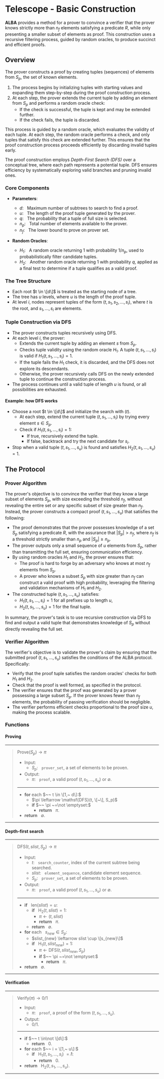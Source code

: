 # Telescope - Basic Construction
**ALBA** provides a method for a prover to convince a verifier that the prover knows strictly more than $n_f$ elements satisfying a predicate $R$, while only presenting a smaller subset of elements as proof. 
This construction uses a recursive filtering process, guided by random oracles, to produce succinct and efficient proofs.

## Overview
The prover constructs a proof by creating tuples (sequences) of elements from $S_p$, the set of known elements. 
1. The process begins by initializing tuples with starting values and expanding them step-by-step during the proof construction process.
2. At each step, the prover extends the current tuple by adding an element from $S_p$ and performs a random oracle check:
   - If the check is successful, the tuple is kept and may be extended further.
   - If the check fails, the tuple is discarded.

This process is guided by a random oracle, which evaluates the validity of each tuple. 
At each step, the random oracle performs a check, and only tuples that satisfy this check are extended further. 
This ensures that the proof construction process proceeds efficiently by discarding invalid tuples early.

The proof construction employs *Depth-First Search (DFS)* over a conceptual tree, where each path represents a potential tuple. 
DFS ensures efficiency by systematically exploring valid branches and pruning invalid ones.

### Core Components
- **Parameters**:
  - $d: ~~$ Maximum number of subtrees to search to find a proof.
  - $u: ~~$ The length of the proof tuple generated by the prover.
  - $q: ~~$ The probability that a tuple of full size is selected.
  - $n_p: ~~$ Total number of elements available to the prover.
  - $n_f: ~~$ The lower bound to prove on prover set.

- **Random Oracles**:
  - $H_1: ~~$ A random oracle returning $1$ with probability $1/n_p$, used to probabilistically filter candidate tuples. 
  - $H_2: ~~$ Another random oracle returning $1$ with probability $q$, applied as a final test to determine if a tuple qualifies as a valid proof.

### The Tree Structure
- Each root $t \in \[d\]$ is treated as the starting node of a tree.
- The tree has $u$ levels, where $u$ is the length of the proof tuple.
- At level $i$, nodes represent tuples of the form $(t, s_1, s_2, \ldots, s_i)$, where $t$ is the root, and $s_1, \ldots, s_i$ are elements.

### Tuple Construction via DFS
- The prover constructs tuples recursively using DFS.
- At each level $i$, the prover:
  - Extends the current tuple by adding an element $s$ from $S_p$.
  - Checks tuple validity using the random oracle $H_1$. A tuple $(t, s_1, \ldots, s_i)$ is valid if $H_1(t, s_1, \ldots, s_i) = 1$.
  - If the tuple fails the $H_1$ check, it is discarded, and the DFS does not explore its descendants.
  - Otherwise, the prover recursively calls DFS on the newly extended tuple to continue the construction process.
- The process continues until a valid tuple of length $u$ is found, or all possibilities are exhausted.

#### Example: how DFS works
- Choose a root $t \in \[d\]$ and initialize the search with $(t)$.
  - At each step, extend the current tuple $(t, s_1, \ldots, s_i)$ by trying every element $s \in S_p$.
  - Check if $H_1(t, s_1, \ldots, s_i) = 1$:
    - If true, recursively extend the tuple.
    - If false, backtrack and try the next candidate for $s_i$.
- Stop when a valid tuple $(t, s_1, \ldots, s_u)$ is found and satisfies $H_2(t, s_1, \ldots, s_u) = 1$.

## The Protocol

### Prover Algorithm
The prover's objective is to convince the verifier that they know a large subset of elements $S_p$, with size exceeding the threshold $n_f$, without revealing the entire set or any specific subset of size greater than $n_f$.
Instead, the prover constructs a compact proof $(t, s_1, ..., s_u)$ that satisfies the following:
- The proof demonstrates that the prover possesses knowledge of a set $S_p$ satisfying a predicate $R$, with the assurance that $|S_p| > n_f$, where $n_f$ is a threshold strictly smaller than $n_p$ and $|S_p| \geq n_p$.
- The prover outputs only a small sequence of $u$ elements from $S_p$, rather than transmitting the full set, ensuring communication efficiency.
- By using random oracles $H_1$ and $H_2$, the prover ensures that:
  - The proof is hard to forge by an adversary who knows at most $n_f$ elements from $S_p$.
  - A prover who knows a subset $S_p$ with size greater than $n_f$ can construct a valid proof with high probability, leveraging the filtering and validation mechanisms of $H_1$ and $H_2$.
- The constructed tuple $(t, s_1, ..., s_u)$ satisfies:
  - $H_1(t, s_1, ..., s_i) = 1$ for all prefixes up to length $u$,
  - $H_2(t, s_1, ..., s_u) = 1$ for the final tuple.

In summary, the prover's task is to use recursive construction via DFS to find and output a valid tuple that demonstrates knowledge of $S_p$ without directly revealing the full set.

### Verifier Algorithm
The verifier's objective is to validate the prover's claim by ensuring that the submitted proof $(t, s_1, ..., s_u)$ satisfies the conditions of the ALBA protocol. Specifically:
- Verify that the proof tuple satisfies the random oracles' checks for both $H_1$ and $H_2$.
 - Check that the proof is well formed, as specified in the protocol.
- The verifier ensures that the proof was generated by a prover possessing a large subset $S_p$. If the prover knows fewer than $n_f$ elements, the probability of passing verification should be negligible.
- The verifier performs efficient checks proportional to the proof size $u$, making the process scalable.

### Functions

#### Proving
---
> $\mathsf{Prove}(S_p) \rightarrow \pi$
> - Input:
>   - $S_p:~~$ `prover_set`, a set of elements to be proven.
> - Output:
>   - $\pi:~~$ `proof`, a valid proof $(t, s_1, \ldots, s_u)$ or $\emptyset$.
> ---
> - **for** each $~~ t \in \[1,~ d\]:$
>   - $\pi \leftarrow \mathsf{DFS}(t, \[~\], S_p)$
>   - **if** $~~ \pi ~=\not \emptyset:$
>     - **return** $~~ \pi.$
> - **return** $~~ \emptyset.$
---

#### Depth-first search
---
> $\mathsf{DFS}(t, slist, S_p) \rightarrow \pi$
> - Input:
>   - $t:~~$ `search_counter`, index of the current subtree being searched.
>   - $slist:~~$ `element_sequence`, candidate element sequence.
>   - $S_p:~~$ `prover_set`, a set of elements to be proven.
> - Output:
>   - $\pi:~~$ `proof`, a valid proof $(t, s_1, \ldots, s_u)$ or $\emptyset$.
> ---
> - **if** $~~ \mathsf{len}(slist) = u:$
>   - **if** $~~ \mathsf{H_2}(t, slist) = 1:$
>     - $\pi \leftarrow (t, slist)$
>     - **return** $~~ \pi.$
>   - **return** $~~ \emptyset.$
> - **for** each $~~ s_{new} \in S_p:$
>   - $slist_{new} \leftarrow slist \cup \[s_{new}\]$
>   - **if** $~~ \mathsf{H_1}(t, slist_{new}) = 1:$
>     - $\pi \leftarrow \mathsf{DFS}(t, slist_{new}, S_p)$
>     - **if** $~~ \pi ~=\not \emptyset:$
>       - **return** $~~ \pi.$
> - **return** $~~ \emptyset.$
---

#### Verification
---
> $\mathsf{Verify}(\pi) \rightarrow 0/1$
> 
> - Input:
>   - $\pi:~~$ `proof`, a proof of the form $(t, s_1, \ldots, s_u)$.
> - Output:
>   - $0/1$.
> ---
> - **if** $~~ t \in\not  \[d\]:$
>   - **return** $~~ 0.$
> - **for** each $~~ i = \[1,~ u\]:$
>   - **if** $~~ \mathsf{H_1}(t, s_1, \ldots, s_i) ~=\not 1:$
>     - **return** $~~0.$
> - **return** $~~ \mathsf{H_2}(t, s_1, \ldots, s_u).$
---
